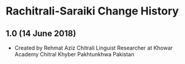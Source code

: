 Rachitrali-Saraiki Change History
=================================

1.0 (14 June 2018)
-----------------

* Created by Rehmat Aziz Chitrali Linguist Researcher at Khowar Academy Chitral Khyber Pakhtunkhwa Pakistan


